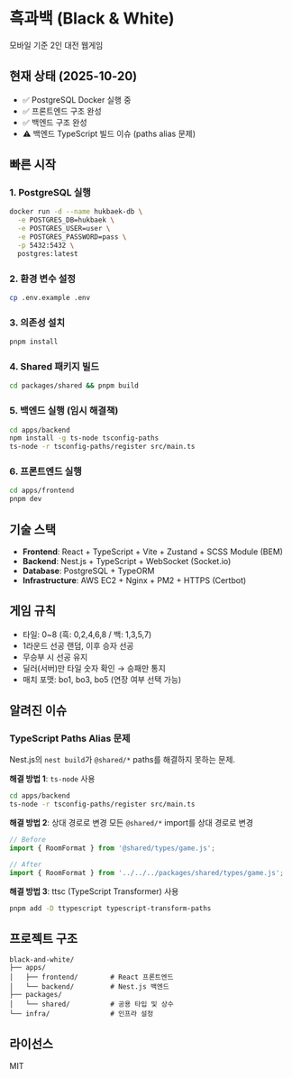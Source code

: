 # 흑과백 (Black & White)

모바일 기준 2인 대전 웹게임

## 현재 상태 (2025-10-20)

- ✅ PostgreSQL Docker 실행 중
- ✅ 프론트엔드 구조 완성
- ✅ 백엔드 구조 완성
- ⚠️  백엔드 TypeScript 빌드 이슈 (paths alias 문제)

## 빠른 시작

### 1. PostgreSQL 실행

```bash
docker run -d --name hukbaek-db \
  -e POSTGRES_DB=hukbaek \
  -e POSTGRES_USER=user \
  -e POSTGRES_PASSWORD=pass \
  -p 5432:5432 \
  postgres:latest
```

### 2. 환경 변수 설정

```bash
cp .env.example .env
```

### 3. 의존성 설치

```bash
pnpm install
```

### 4. Shared 패키지 빌드

```bash
cd packages/shared && pnpm build
```

### 5. 백엔드 실행 (임시 해결책)

```bash
cd apps/backend
npm install -g ts-node tsconfig-paths
ts-node -r tsconfig-paths/register src/main.ts
```

### 6. 프론트엔드 실행

```bash
cd apps/frontend
pnpm dev
```

## 기술 스택

- **Frontend**: React + TypeScript + Vite + Zustand + SCSS Module (BEM)
- **Backend**: Nest.js + TypeScript + WebSocket (Socket.io)
- **Database**: PostgreSQL + TypeORM
- **Infrastructure**: AWS EC2 + Nginx + PM2 + HTTPS (Certbot)

## 게임 규칙

- 타일: 0~8 (흑: 0,2,4,6,8 / 백: 1,3,5,7)
- 1라운드 선공 랜덤, 이후 승자 선공
- 무승부 시 선공 유지
- 딜러(서버)만 타일 숫자 확인 → 승패만 통지
- 매치 포맷: bo1, bo3, bo5 (연장 여부 선택 가능)

## 알려진 이슈

### TypeScript Paths Alias 문제

Nest.js의 `nest build`가 `@shared/*` paths를 해결하지 못하는 문제.

**해결 방법 1**: `ts-node` 사용
```bash
cd apps/backend
ts-node -r tsconfig-paths/register src/main.ts
```

**해결 방법 2**: 상대 경로로 변경
모든 `@shared/*` import를 상대 경로로 변경
```typescript
// Before
import { RoomFormat } from '@shared/types/game.js';

// After
import { RoomFormat } from '../../../packages/shared/types/game.js';
```

**해결 방법 3**: ttsc (TypeScript Transformer) 사용
```bash
pnpm add -D ttypescript typescript-transform-paths
```

## 프로젝트 구조

```
black-and-white/
├── apps/
│   ├── frontend/        # React 프론트엔드
│   └── backend/         # Nest.js 백엔드
├── packages/
│   └── shared/          # 공용 타입 및 상수
└── infra/               # 인프라 설정
```

## 라이선스

MIT
